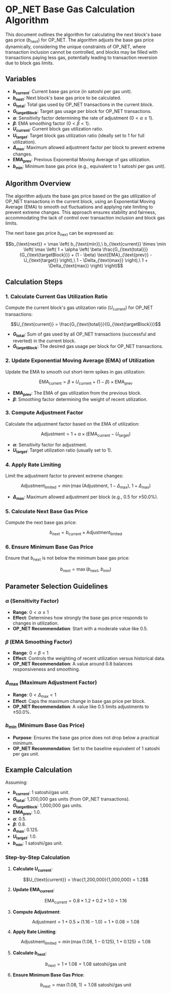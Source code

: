 # OP_NET Base Gas Calculation Algorithm

This document outlines the algorithm for calculating the next block's base gas price ($b_{\text{next}}$) for OP_NET.
The algorithm adjusts the base gas price dynamically, considering the unique constraints of OP_NET, where transaction
inclusion cannot be controlled, and blocks may be filled with transactions paying less gas, potentially leading to
transaction reversion due to block gas limits.

## Variables

- **$b_{\text{current}}$**: Current base gas price (in satoshi per gas unit).
- **$b_{\text{next}}$**: Next block's base gas price to be calculated.
- **$G_{\text{total}}$**: Total gas used by OP_NET transactions in the current block.
- **$G_{\text{targetBlock}}$**: Target gas usage per block for OP_NET transactions.
- **$\alpha$**: Sensitivity factor determining the rate of adjustment ($0 < \alpha \leq 1$).
- **$\beta$**: EMA smoothing factor ($0 < \beta < 1$).
- **$U_{\text{current}}$**: Current block gas utilization ratio.
- **$U_{\text{target}}$**: Target block gas utilization ratio (ideally set to 1 for full utilization).
- **$\Delta_{\text{max}}$**: Maximum allowed adjustment factor per block to prevent extreme changes.
- **$\text{EMA}_{\text{prev}}$**: Previous Exponential Moving Average of gas utilization.
- **$b_{\text{min}}$**: Minimum base gas price (e.g., equivalent to 1 satoshi per gas unit).

## Algorithm Overview

The algorithm adjusts the base gas price based on the gas utilization of OP_NET transactions in the current block,
using an Exponential Moving Average (EMA) to smooth out fluctuations and applying rate limiting to prevent extreme
changes. This approach ensures stability and fairness, accommodating the lack of control over transaction inclusion and
block gas limits.

The next base gas price $b_{\text{next}}$ can be expressed as:

```math
b_{\text{next}} = \max \left( 
    b_{\text{min}},\ 
    b_{\text{current}} \times \min \left( 
        \max \left( 
            1 + \alpha \left( 
                \beta \frac{G_{\text{total}}}{G_{\text{targetBlock}}} + (1 - \beta) \text{EMA}_{\text{prev}} - U_{\text{target}} 
            \right),\ 
            1 - \Delta_{\text{max}} 
        \right),\ 
        1 + \Delta_{\text{max}} 
    \right) 
\right)
```

## Calculation Steps

### 1. Calculate Current Gas Utilization Ratio

Compute the current block's gas utilization ratio ($U_{\text{current}}$) for OP_NET transactions:

```math
U_{\text{current}} = \frac{G_{\text{total}}}{G_{\text{targetBlock}}}
```

- **$G_{\text{total}}$**: Sum of gas used by all OP_NET transactions (successful and reverted) in the current block.
- **$G_{\text{targetBlock}}$**: The desired gas usage per block for OP_NET transactions.

### 2. Update Exponential Moving Average (EMA) of Utilization

Update the EMA to smooth out short-term spikes in gas utilization:

```math
\text{EMA}_{\text{current}} = \beta \times U_{\text{current}} + (1 - \beta) \times \text{EMA}_{\text{prev}}
```

- **$\text{EMA}_{\text{prev}}$**: The EMA of gas utilization from the previous block.
- **$\beta$**: Smoothing factor determining the weight of recent utilization.

### 3. Compute Adjustment Factor

Calculate the adjustment factor based on the EMA of utilization:

```math
\text{Adjustment} = 1 + \alpha \times (\text{EMA}_{\text{current}} - U_{\text{target}})
```

- **$\alpha$**: Sensitivity factor for adjustment.
- **$U_{\text{target}}$**: Target utilization ratio (usually set to 1).

### 4. Apply Rate Limiting

Limit the adjustment factor to prevent extreme changes:

```math
\text{Adjustment}_{\text{limited}} = \min \left(
\max \left(
\text{Adjustment},\
1 - \Delta_{\text{max}}
\right),\
1 + \Delta_{\text{max}}
\right)
```

- **$\Delta_{\text{max}}$**: Maximum allowed adjustment per block (e.g., 0.5 for ±50.0%).

### 5. Calculate Next Base Gas Price

Compute the next base gas price:

```math
b_{\text{next}} = b_{\text{current}} \times \text{Adjustment}_{\text{limited}}
```

### 6. Ensure Minimum Base Gas Price

Ensure that $b_{\text{next}}$ is not below the minimum base gas price:

```math
b_{\text{next}} = \max \left(
b_{\text{next}},\
b_{\text{min}}
\right)
```

## Parameter Selection Guidelines

### $\alpha$ (Sensitivity Factor)

- **Range**: $0 < \alpha \leq 1$
- **Effect**: Determines how strongly the base gas price responds to changes in utilization.
- **OP_NET Recommendation**: Start with a moderate value like 0.5.

### $\beta$ (EMA Smoothing Factor)

- **Range**: $0 < \beta < 1$
- **Effect**: Controls the weighting of recent utilization versus historical data.
- **OP_NET Recommendation**: A value around 0.8 balances responsiveness and smoothing.

### $\Delta_{\text{max}}$ (Maximum Adjustment Factor)

- **Range**: $0 < \Delta_{\text{max}} < 1$
- **Effect**: Caps the maximum change in base gas price per block.
- **OP_NET Recommendation**: A value like 0.5 limits adjustments to ±50.0%.

### $b_{\text{min}}$ (Minimum Base Gas Price)

- **Purpose**: Ensures the base gas price does not drop below a practical minimum.
- **OP_NET Recommendation**: Set to the baseline equivalent of 1 satoshi per gas unit.

## Example Calculation

Assuming:

- **$b_{\text{current}}$**: 1 satoshi/gas unit.
- **$G_{\text{total}}$**: 1,200,000 gas units (from OP_NET transactions).
- **$G_{\text{targetBlock}}$**: 1,000,000 gas units.
- **$\text{EMA}_{\text{prev}}$**: 1.0.
- **$\alpha$**: 0.5.
- **$\beta$**: 0.8.
- **$\Delta_{\text{max}}$**: 0.125.
- **$U_{\text{target}}$**: 1.0.
- **$b_{\text{min}}$**: 1 satoshi/gas unit.

### Step-by-Step Calculation

1. **Calculate $U_{\text{current}}$**:

```math
U_{\text{current}} = \frac{1,200,000}{1,000,000} = 1.2
```

2. **Update $\text{EMA}_{\text{current}}$**:

```math
\text{EMA}_{\text{current}} = 0.8 \times 1.2 + 0.2 \times 1.0 = 1.16
```

3. **Compute Adjustment**:

```math
\text{Adjustment} = 1 + 0.5 \times (1.16 - 1.0) = 1 + 0.08 = 1.08
```

4. **Apply Rate Limiting**:

```math
\text{Adjustment}_{\text{limited}} = \min \left(
\max \left( 1.08,\ 1 - 0.125 \right),\
1 + 0.125
\right) = 1.08
```

5. **Calculate $b_{\text{next}}$**:

```math
b_{\text{next}} = 1 \times 1.08 = 1.08\ \text{satoshi/gas unit}
```

6. **Ensure Minimum Base Gas Price**:

```math
b_{\text{next}} = \max \left( 1.08,\ 1 \right) = 1.08\ \text{satoshi/gas unit}
```
